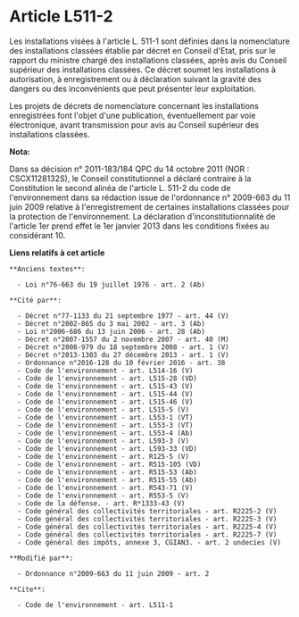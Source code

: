 # Article L511-2

Les installations visées à l'article L. 511-1 sont définies dans la nomenclature des installations classées établie par
décret en Conseil d'Etat, pris sur le rapport du ministre chargé des installations classées, après avis du Conseil supérieur
des installations classées. Ce décret soumet les installations à autorisation, à enregistrement ou à déclaration suivant la
gravité des dangers ou des inconvénients que peut présenter leur exploitation. 

Les projets de décrets de nomenclature concernant les installations enregistrées font l'objet d'une publication,
éventuellement par voie électronique, avant transmission pour avis au Conseil supérieur des installations classées.

**Nota:**

Dans sa décision n° 2011-183/184 QPC du 14 octobre 2011 (NOR : CSCX1128132S), le Conseil constitutionnel a déclaré contraire
à la Constitution le second alinéa de l'article L. 511-2 du code de l'environnement dans sa rédaction issue de l'ordonnance
n° 2009-663 du 11 juin 2009 relative à l'enregistrement de certaines installations classées pour la protection de
l'environnement. La déclaration d'inconstitutionnalité de l'article 1er prend effet le 1er janvier 2013 dans les conditions
fixées au considérant 10.

**Liens relatifs à cet article**

	**Anciens textes**:

	  - Loi n°76-663 du 19 juillet 1976 - art. 2 (Ab)

	**Cité par**:

	  - Décret n°77-1133 du 21 septembre 1977 - art. 44 (V)
	  - Décret n°2002-865 du 3 mai 2002 - art. 3 (Ab)
	  - Loi n°2006-686 du 13 juin 2006 - art. 28 (Ab)
	  - Décret n°2007-1557 du 2 novembre 2007 - art. 40 (M)
	  - Décret n°2008-979 du 18 septembre 2008 - art. 1 (V)
	  - Décret n°2013-1303 du 27 décembre 2013 - art. 1 (V)
	  - Ordonnance n°2016-128 du 10 février 2016 - art. 38
	  - Code de l'environnement - art. L514-16 (V)
	  - Code de l'environnement - art. L515-28 (VD)
	  - Code de l'environnement - art. L515-43 (V)
	  - Code de l'environnement - art. L515-44 (V)
	  - Code de l'environnement - art. L515-46 (V)
	  - Code de l'environnement - art. L515-5 (V)
	  - Code de l'environnement - art. L553-1 (VT)
	  - Code de l'environnement - art. L553-3 (VT)
	  - Code de l'environnement - art. L553-4 (Ab)
	  - Code de l'environnement - art. L593-3 (V)
	  - Code de l'environnement - art. L593-33 (VD)
	  - Code de l'environnement - art. R125-5 (V)
	  - Code de l'environnement - art. R515-105 (VD)
	  - Code de l'environnement - art. R515-53 (Ab)
	  - Code de l'environnement - art. R515-55 (Ab)
	  - Code de l'environnement - art. R543-71 (V)
	  - Code de l'environnement - art. R553-5 (V)
	  - Code de la défense. - art. R*1333-43 (V)
	  - Code général des collectivités territoriales - art. R2225-2 (V)
	  - Code général des collectivités territoriales - art. R2225-3 (V)
	  - Code général des collectivités territoriales - art. R2225-4 (V)
	  - Code général des collectivités territoriales - art. R2225-7 (V)
	  - Code général des impôts, annexe 3, CGIAN3. - art. 2 undecies (V)

	**Modifié par**:

	  - Ordonnance n°2009-663 du 11 juin 2009 - art. 2

	**Cite**:

	  - Code de l'environnement - art. L511-1
